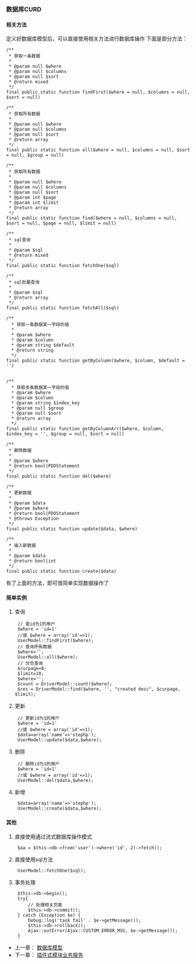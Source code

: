 ### 数据库CURD

#### 相关方法
定义好数据库模型后，可以直接使用相关方法进行数据库操作
下面是部分方法：

    /**
     * 获取一条数据
     *
     * @param null $where
     * @param null $columns
     * @param null $sort
     * @return mixed
     */
    final public static function findFirst($where = null, $columns = null, $sort = null)
    
    /**
     * 获取所有数据
     *
     * @param null $where
     * @param null $columns
     * @param null $sort
     * @return array
     */
    final public static function all($where = null, $columns = null, $sort = null, $group = null)
    
    /**
     * 获取所有数据
     *
     * @param null $where
     * @param null $columns
     * @param null $sort
     * @param int $page
     * @param int $limit
     * @return array
     */
    final public static function find($where = null, $columns = null, $sort = null, $page = null, $limit = null)
    
    /**
     * sql查询
     *
     * @param $sql
     * @return mixed
     */
    final public static function fetchOne($sql)
    
    /**
     * sql批量查询
     *
     * @param $sql
     * @return array
     */
    final public static function fetchAll($sql)
            
    /**
      * 获取一条数据某一字段的值
      *
      * @param $where
      * @param $column
      * @param string $default
      * @return string
      */
    final public static function getByColumn($where, $column, $default = '')
 

    /**
      * 获取多条数据某一字段的值
      * @param $where
      * @param $column
      * @param string $index_key
      * @param null $group
      * @param null $sort
      * @return array
      */
    final public static function getByColumnArr($where, $column, $index_key = '', $group = null, $sort = null)
    
    /**
     * 删除数据
     *
     * @param $where
     * @return bool|PDOStatement
     */
    final public static function del($where)
    
    /**
     * 更新数据
     *
     * @param $data
     * @param $where
     * @return bool|PDOStatement
     * @throws Exception
     */
    final public static function update($data, $where)
        
    /**
     * 插入新数据
     *
     * @param $data
     * @return bool|int
     */
    final public static function create($data)
    
  有了上面的方法，即可很简单实现数据操作了
  
#### 简单实例

1. 查询
        
        // 查id为1的用户
        $where = 'id=1'
        //或 $where = array('id'=>1);
        UserModel::findFirst($where);
        // 查询所有数据
        $where='';
        UserModel::all($where);
        // 分页查询
        $curpage=0;
        $limit=10;
        $where='';
        $count = DriverModel::count($where);
        $res = DriverModel::find($where, '', "created desc", $curpage, $limit);
        
        
2. 更新

        // 更新id为1的用户
        $where = 'id=1'
        //或 $where = array('id'=>1);
        $data=array('name'=>'stephp');
        UserModel::update($data,$where);
        
        
3. 删除        
        
        // 删除id为1的用户
        $where = 'id=1'
        //或 $where = array('id'=>1);
        UserModel::del($data,$where);
      
4. 新增 

        $data=array('name'=>'stephp');
        UserModel::create($data,$where);

#### 其他

1. 直接使用通过流式数据库操作模式

        $aa = $this->db->from('user')->where('id', 2)->fetch();

2. 直接使用sql方法 

        UserModel::fetchOne($sql);

3. 事务处理 
  
        $this->db->begin();
        try{
            // 处理相关页面
            $this->db->commit();
        } catch (Exception $e) {
            Debug::log('task fail' . $e->getMessage());
            $this->db->rollback();
            Ajax::outError(Ajax::CUSTOM_ERROR_MSG, $e->getMessage());
        }
        
- 上一章： [数据库模型](model.md)
- 下一章： [插件式模块业务服务](service.md)
